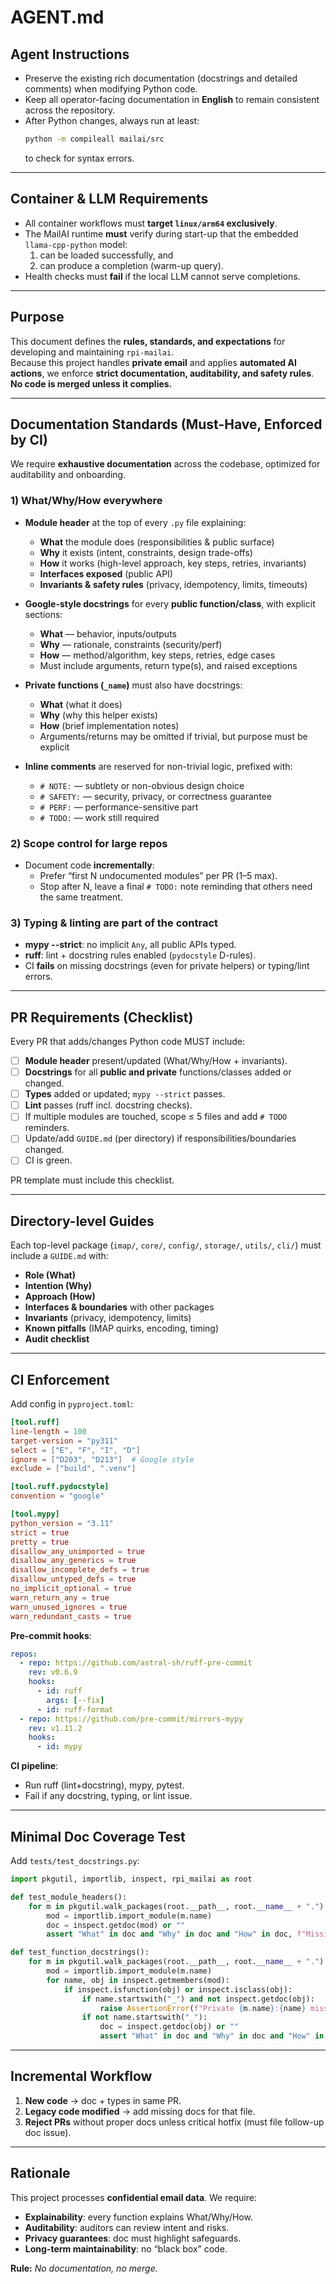 # AGENT.md

## Agent Instructions
- Preserve the existing rich documentation (docstrings and detailed comments) when modifying Python code.  
- Keep all operator-facing documentation in **English** to remain consistent across the repository.  
- After Python changes, always run at least:  
  ```bash
  python -m compileall mailai/src
  ```  
  to check for syntax errors.  

---

## Container & LLM Requirements
- All container workflows must **target `linux/arm64` exclusively**.  
- The MailAI runtime **must** verify during start-up that the embedded `llama-cpp-python` model:  
  1. can be loaded successfully, and  
  2. can produce a completion (warm-up query).  
- Health checks must **fail** if the local LLM cannot serve completions.  

---

## Purpose

This document defines the **rules, standards, and expectations** for developing and maintaining `rpi-mailai`.  
Because this project handles **private email** and applies **automated AI actions**, we enforce **strict documentation, auditability, and safety rules**.  
**No code is merged unless it complies.**

---

## Documentation Standards (Must-Have, Enforced by CI)

We require **exhaustive documentation** across the codebase, optimized for auditability and onboarding.  

### 1) What/Why/How everywhere
- **Module header** at the top of every `.py` file explaining:
  - **What** the module does (responsibilities & public surface)  
  - **Why** it exists (intent, constraints, design trade-offs)  
  - **How** it works (high-level approach, key steps, retries, invariants)  
  - **Interfaces exposed** (public API)  
  - **Invariants & safety rules** (privacy, idempotency, limits, timeouts)  

- **Google-style docstrings** for every **public function/class**, with explicit sections:
  - **What** — behavior, inputs/outputs  
  - **Why** — rationale, constraints (security/perf)  
  - **How** — method/algorithm, key steps, retries, edge cases  
  - Must include arguments, return type(s), and raised exceptions  

- **Private functions (`_name`)** must also have docstrings:
  - **What** (what it does)  
  - **Why** (why this helper exists)  
  - **How** (brief implementation notes)  
  - Arguments/returns may be omitted if trivial, but purpose must be explicit  

- **Inline comments** are reserved for non-trivial logic, prefixed with:
  - `# NOTE:` — subtlety or non-obvious design choice  
  - `# SAFETY:` — security, privacy, or correctness guarantee  
  - `# PERF:` — performance-sensitive part  
  - `# TODO:` — work still required  

### 2) Scope control for large repos
- Document code **incrementally**:  
  - Prefer “first N undocumented modules” per PR (1–5 max).  
  - Stop after N, leave a final `# TODO:` note reminding that others need the same treatment.  

### 3) Typing & linting are part of the contract
- **mypy --strict**: no implicit `Any`, all public APIs typed.  
- **ruff**: lint + docstring rules enabled (`pydocstyle` D-rules).  
- CI **fails** on missing docstrings (even for private helpers) or typing/lint errors.  

---

## PR Requirements (Checklist)

Every PR that adds/changes Python code MUST include:

- [ ] **Module header** present/updated (What/Why/How + invariants).  
- [ ] **Docstrings** for all **public and private** functions/classes added or changed.  
- [ ] **Types** added or updated; `mypy --strict` passes.  
- [ ] **Lint** passes (ruff incl. docstring checks).  
- [ ] If multiple modules are touched, scope ≤ 5 files and add `# TODO` reminders.  
- [ ] Update/add `GUIDE.md` (per directory) if responsibilities/boundaries changed.  
- [ ] CI is green.  

PR template must include this checklist.

---

## Directory-level Guides

Each top-level package (`imap/`, `core/`, `config/`, `storage/`, `utils/`, `cli/`) must include a `GUIDE.md` with:

- **Role (What)**  
- **Intention (Why)**  
- **Approach (How)**  
- **Interfaces & boundaries** with other packages  
- **Invariants** (privacy, idempotency, limits)  
- **Known pitfalls** (IMAP quirks, encoding, timing)  
- **Audit checklist**  

---

## CI Enforcement

Add config in `pyproject.toml`:

```toml
[tool.ruff]
line-length = 100
target-version = "py311"
select = ["E", "F", "I", "D"]
ignore = ["D203", "D213"]  # Google style
exclude = ["build", ".venv"]

[tool.ruff.pydocstyle]
convention = "google"

[tool.mypy]
python_version = "3.11"
strict = true
pretty = true
disallow_any_unimported = true
disallow_any_generics = true
disallow_incomplete_defs = true
disallow_untyped_defs = true
no_implicit_optional = true
warn_return_any = true
warn_unused_ignores = true
warn_redundant_casts = true
```

**Pre-commit hooks**:

```yaml
repos:
  - repo: https://github.com/astral-sh/ruff-pre-commit
    rev: v0.6.9
    hooks:
      - id: ruff
        args: [--fix]
      - id: ruff-format
  - repo: https://github.com/pre-commit/mirrors-mypy
    rev: v1.11.2
    hooks:
      - id: mypy
```

**CI pipeline**:
- Run ruff (lint+docstring), mypy, pytest.  
- Fail if any docstring, typing, or lint issue.  

---

## Minimal Doc Coverage Test

Add `tests/test_docstrings.py`:

```python
import pkgutil, importlib, inspect, rpi_mailai as root

def test_module_headers():
    for m in pkgutil.walk_packages(root.__path__, root.__name__ + "."):
        mod = importlib.import_module(m.name)
        doc = inspect.getdoc(mod) or ""
        assert "What" in doc and "Why" in doc and "How" in doc, f"Missing W/W/H in {m.name}"

def test_function_docstrings():
    for m in pkgutil.walk_packages(root.__path__, root.__name__ + "."):
        mod = importlib.import_module(m.name)
        for name, obj in inspect.getmembers(mod):
            if inspect.isfunction(obj) or inspect.isclass(obj):
                if name.startswith("_") and not inspect.getdoc(obj):
                    raise AssertionError(f"Private {m.name}:{name} missing docstring")
                if not name.startswith("_"):
                    doc = inspect.getdoc(obj) or ""
                    assert "What" in doc and "Why" in doc and "How" in doc, f"Missing W/W/H on {m.name}:{name}"
```

---

## Incremental Workflow

1. **New code** → doc + types in same PR.  
2. **Legacy code modified** → add missing docs for that file.  
3. **Reject PRs** without proper docs unless critical hotfix (must file follow-up doc issue).  

---

## Rationale

This project processes **confidential email data**. We require:
- **Explainability**: every function explains What/Why/How.  
- **Auditability**: auditors can review intent and risks.  
- **Privacy guarantees**: doc must highlight safeguards.  
- **Long-term maintainability**: no “black box” code.  

**Rule:** *No documentation, no merge.*  
